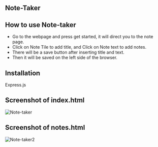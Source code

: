 ## Note-Taker

## How to use Note-taker
* Go to the webpage and press get started, it will direct you to the note page.
* Click on Note Tile to add title, and Click on Note text to add notes. 
* There will be a save button after inserting title and text.
* Then it will be saved on the left side of the browser.

## Installation
Express.js

## Screenshot of index.html
![Note-taker ](https://user-images.githubusercontent.com/98847835/173419511-bb77752a-a9b4-4aec-90cc-81a9aff5435c.png)

## Screenshot of notes.html

![Note-taker2](https://user-images.githubusercontent.com/98847835/173419530-39d0f783-5201-4d95-a179-fca6f655077e.png)

